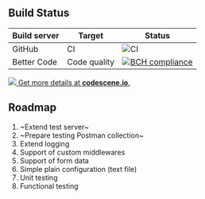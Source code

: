 ## Build Status
| Build server | Target       | Status      |
|--------------|--------------|-------------|
| GitHub       | CI           | ![CI](https://github.com/linuxchata/plain-api-gateway/workflows/CI/badge.svg) |
| Better Code  | Code quality | [![BCH compliance](https://bettercodehub.com/edge/badge/linuxchata/plain-api-gateway?branch=master)](https://bettercodehub.com/) |

[![](https://codescene.io/projects/7721/status.svg) Get more details at **codescene.io**.](https://codescene.io/projects/7721/jobs/latest-successful/results)

## Roadmap
1. ~Extend test server~
1. ~Prepare testing Postman collection~
1. Extend logging
1. Support of custom middlewares
1. Support of form data
1. Simple plain configuration (text file)
1. Unit testing
1. Functional testing

